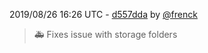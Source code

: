 2019/08/26 16:26 UTC - [d557dda](https://github.com/hassio-addons/addon-wireguard/commit/d557dda1eadce6a27452223d2fb37b5179682878) by [@frenck](https://github.com/frenck)
> :ambulance: Fixes issue with storage folders 

